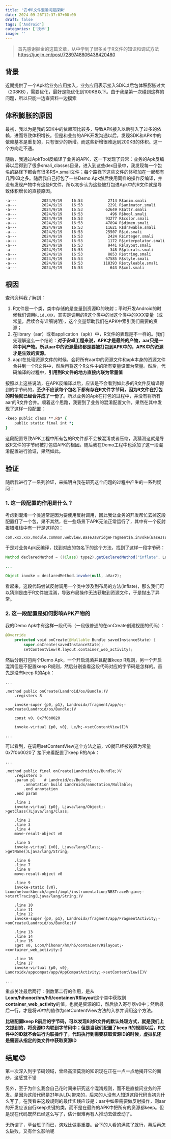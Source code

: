 ```yaml
---
title: '安卓R文件混淆问题探索'
date: 2024-09-26T12:37:07+08:00
draft: false
tags: ['Android']
categories: ['技术']
image: ''
---
```


> 首先感谢掘金的这篇文章，从中学到了很多关于R文件的知识和调试方法
> https://juejin.cn/post/7289748806438420480

## 背景
近期提供了一个Apk给业务应用接入，业务应用表示接入SDK以后包体积膨胀过大（208KB），需要优化，最好是能优化到100KB以下。由于我是第一次碰到这样的问题，所以只能一边查资料一边摸索

## 体积膨胀的原因
最初，我以为是我的SDK中的依赖项比较多，导致APK接入以后引入了过多的依赖，进而导致体积增长。但是和业务的APK开发沟通以后，发现SDK和APK中的依赖基本是重复的，只有很少的新增。而这些新增很难达到200KB的体积。这一个方向走不通。

随后，我通过ApkTool反编译了业务的APK，这一下发现了异常：业务的Apk反编译以后得到了很多smali_classes目录，进入到这些dex目录中，我发现每一个包名的路径下都会有很多R$*.smali文件；每个路径下这些文件的体积加在一起都有几百KB之多。随后我自己打包了一些Demo Apk然后使用同样的操作反编译，并没有发现产物中有这些R文件，所以初步认为这些被打包进Apk中的R文件就是导致体积增长的直接原因。
```
-a---           2024/9/19    16:53           2714 R$anim.smali
-a---           2024/9/19    16:53           2291 R$animator.smali
-a---           2024/9/19    16:53          62649 R$attr.smali
-a---           2024/9/19    16:53            496 R$bool.smali
-a---           2024/9/19    16:53          93277 R$color.smali
-a---           2024/9/19    16:53          47894 R$dimen.smali
-a---           2024/9/19    16:53          11621 R$drawable.smali
-a---           2024/9/19    16:53          25507 R$id.smali
-a---           2024/9/19    16:53           2424 R$integer.smali
-a---           2024/9/19    16:53           1172 R$interpolator.smali
-a---           2024/9/19    16:53           9441 R$layout.smali
-a---           2024/9/19    16:53            348 R$plurals.smali
-a---           2024/9/19    16:53           8853 R$string.smali
-a---           2024/9/19    16:53          67585 R$style.smali
-a---           2024/9/19    16:53         118393 R$styleable.smali
-a---           2024/9/19    16:53            643 R$xml.smali
```

## 根因
查询资料我了解到：
1. R文件是一个类，类中存储的是变量到资源ID的映射；平时开发Android的时候我们调用`R.id.XXX`，其实是调用的R这个类中的id这个类中的XXX变量（或常量，后续会有详细说明），这个变量帮助我们在APK中索引我们需要的资源；
2. 在library（aar）或者application（apk）中，R文件的表现是不一样的。我们先理解这么一个结论：**对于安卓工程来说，APK才是最终的产物，aar只是一种中间产物。所以aar中的资源最终都是要被打包到APK中的，APK中的资源才是生效的资源**。
3. aapt在处理资源文件的时候，会将所有aar中的资源文件和apk本身的资源文件合并到一个R文件中，然后再将这个R文件中的所有变量设置为常量。然后，代码编译的过程中，**引用到R文件的地方直接内联为常量值**

按照以上这些说法，在APK反编译以后，应该是不会看到如此多的R文件反编译得到的字节码的，**至少不应该每个包名下都有存在R文件字节码，因为R文件在打包的时候就已经合并成了一份了**。所以业务的Apk在打包的过程中，并没有将所有aar的R文件合并。顺着这个思路，我要到了业务的混淆配置文件，果然在其中发现了这样一段配置：
```pro
-keep public class **.R$* {
    public static final int *;
}
```
这段配置导致APK工程中所有包的R文件都不会被混淆或者压缩，我猜测这就是导致R文件的字节码被打包进APK的根因。随后我在Demo工程中也添加了这一段混淆配置进行验证，果然如此。

## 验证
随后我进行了一系列验证，来搞明白我在研究这个问题的过程中产生的一系列疑问：
### 1. 这一段配置的作用是什么？
考虑到混淆一个类通常是因为要使用反射调用，因此我让业务的开发帮忙去掉这段配置打了一个包，果不其然，在一些场景下APK无法正常运行了，其中有一个反射报错堆栈中有一行是这样的：
```text
com.xxx.xxx.module.common.webview.BaseJsBridgeFragment$a.invoke(BaseJsBridgeFragment.kt:95)
```
于是对业务Apk反编译，找到对应的包名下的这个方法，找到了这样一段字节码：
```java
Method declaredMethod = ((Class) type2).getDeclaredMethod("inflate", LayoutInflater.class);

...

Object invoke = declaredMethod.invoke(null, aVar2);
```
看起来，这段代码尝试反射调用一个类中涉及到布局的方法(inflate)，那么我们可以猜测是由于R文件被混淆，导致布局操作无法获取到资源文件，于是抛出了异常。

### 2. 这一段配置是如何影响APK产物的
我的Demo Apk中有这样一段代码（一段很普通的在onCreate创建视图的代码）：
```kotlin
@Override
    protected void onCreate(@Nullable Bundle savedInstanceState) {
        super.onCreate(savedInstanceState);
        setContentView(R.layout.container_web_activity);
```
然后分别打包两个Demo Apk，一个开启混淆并且配置keep R规则，另一个开启混淆但是不配置keep R规则，然后分别查看这段代码对应的字节码是怎样的。首先是没有keep R的Apk：
```text
...

.method public onCreate(Landroid/os/Bundle;)V
    .registers 8

    invoke-super {p0, p1}, Landroidx/fragment/app/o;->onCreate(Landroid/os/Bundle;)V

    const v0, 0x7f0b0020

    invoke-virtual {p0, v0}, Le/h;->setContentView(I)V

...

```
可以看到，在调用setContentView这个方法之前，v0就已经被设置为常量0x7f0b0020了
接下来看配置了keep R的Apk：
```text
...

.method public final onCreate(Landroid/os/Bundle;)V
    .registers 5
    .param p1    # Landroid/os/Bundle;
        .annotation build Landroidx/annotation/Nullable;
        .end annotation
    .end param

    .line 1
    invoke-virtual {p0}, Ljava/lang/Object;->getClass()Ljava/lang/Class;

    .line 2
    .line 3
    .line 4
    move-result-object v0

    .line 5
    invoke-virtual {v0}, Ljava/lang/Class;->getName()Ljava/lang/String;

    .line 6
    .line 7
    .line 8
    move-result-object v0

    .line 9
    invoke-static {v0}, Lcom/networkbench/agent/impl/instrumentation/NBSTraceEngine;->startTracing(Ljava/lang/String;)V

    .line 10
    .line 11
    .line 12
    invoke-super {p0, p1}, Landroidx/fragment/app/FragmentActivity;->onCreate(Landroid/os/Bundle;)V

    .line 13
    .line 14
    .line 15
    sget v0, Lcom/hihonor/hm/h5/container/R$layout;->container_web_activity:I

    .line 16
    .line 17
    invoke-virtual {p0, v0}, Landroidx/appcompat/app/AppCompatActivity;->setContentView(I)V

...
```
重点关注最后两行：倒数第二行的作用，是从**Lcom/hihonor/hm/h5/container/R$layout**这个类中获取到**container_web_activity**的值，也就是资源的ID，然后放入寄存器v0中；然后最后一行，才是将v0中的值作为setContentView方法的入参并调用这个方法。

**比较配置keep R前后的字节码，可以发现8对R文件的默认处理方式，就是我们上文提到的，将资源ID内联到字节码中；但是当我们配置了keep R的规则以后，R文件中的ID就不会进行内联操作了，代码执行到需要获取资源ID的时候，虚拟机还是需要从指定的类文件中获取资源ID**

## 结尾😊
第一次深入到字节码领域，曾经高深莫测的知识现在正在一点一点地揭开它的面纱，这感觉不错

另外，至于为什么我会自己花时间来研究这个混淆规则，而不是直接问业务的开发。是因为这段代码是21年从LDJ带来的，后来的人没有人知道这段代码当初为什么写了。在我看来这段规则的最佳实践应该是：aar中如果需要做反射操作，则aar的开发应该自行keep关键的类，而不是在最终的APK中把所有的资源都keep。但是现在代码既然已经这么写了，估计很难再有人推动去做改动了。

无所谓了，草台班子而已，演戏比做事重要。台下的人看的满意了就行，幕后再怎么破败，又有什么影响呢
